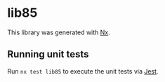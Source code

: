 # lib85

This library was generated with [Nx](https://nx.dev).


## Running unit tests

Run `nx test lib85` to execute the unit tests via [Jest](https://jestjs.io).


